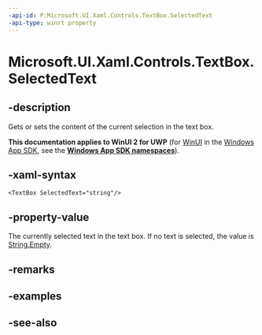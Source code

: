 ```yaml
---
-api-id: P:Microsoft.UI.Xaml.Controls.TextBox.SelectedText
-api-type: winrt property
---
```


<!-- Property syntax
public string SelectedText { get;  set; }
-->

# Microsoft.UI.Xaml.Controls.TextBox.SelectedText

## -description
Gets or sets the content of the current selection in the text box.

**This documentation applies to WinUI 2 for UWP** (for [WinUI](/windows/apps/winui/winui3/) in the [Windows App SDK](/windows/apps/windows-app-sdk/), see the **[Windows App SDK namespaces](/windows/windows-app-sdk/api/winrt/)**).

## -xaml-syntax
```xaml
<TextBox SelectedText="string"/>
```


## -property-value
The currently selected text in the text box. If no text is selected, the value is [String.Empty](/dotnet/api/system.string.empty?view=dotnet-uwp-10.0&preserve-view=true).

## -remarks

## -examples

## -see-also
